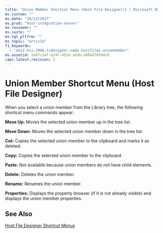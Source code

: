 ```yaml
---
title: "Union Member Shortcut Menu (Host File Designer)2 | Microsoft Docs"
ms.custom: ""
ms.date: "10/13/2017"
ms.prod: "host-integration-server"
ms.reviewer: ""
ms.suite: ""
ms.tgt_pltfrm: ""
ms.topic: "article"
f1_keywords: 
  - "ebiz.his.2006.tidesigner.node.hostfiles.unionmember"
ms.assetid: 2e07cdaf-b24f-451d-addb-a80ad703d4c8
caps.latest.revision: 3
---
```

# Union Member Shortcut Menu (Host File Designer)
When you select a union member from the Library tree, the following shortcut menu commands appear:  
  
 **Move Up:** Moves the selected union member up in the tree list.  
  
 **Move Down:** Moves the selected union member down in the tree list.  
  
 **Cut:** Copies the selected union member to the clipboard and marks it as deleted.  
  
 **Copy:** Copies the selected union member to the clipboard.  
  
 **Paste:** Not available because union members do not have child elements.  
  
 **Delete:** Deletes the union member.  
  
 **Rename:** Renames the union member.  
  
 **Properties:** Displays the property browser (if it is not already visible) and displays the union member properties.  
  
## See Also  
 [Host File Designer Shortcut Menus](../core/host-file-designer-shortcut-menus.md)